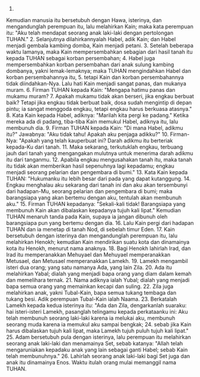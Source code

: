 1.
Kemudian manusia itu bersetubuh dengan Hawa, isterinya, dan mengandunglah perempuan itu, lalu melahirkan Kain; maka kata perempuan itu: "Aku telah mendapat seorang anak laki-laki dengan pertolongan TUHAN."
2.
Selanjutnya dilahirkannyalah Habel, adik Kain; dan Habel menjadi gembala kambing domba, Kain menjadi petani.
3.
Setelah beberapa waktu lamanya, maka Kain mempersembahkan sebagian dari hasil tanah itu kepada TUHAN sebagai korban persembahan;
4.
Habel juga mempersembahkan korban persembahan dari anak sulung kambing dombanya, yakni lemak-lemaknya; maka TUHAN mengindahkan Habel dan korban persembahannya itu,
5.
tetapi Kain dan korban persembahannya tidak diindahkan-Nya. Lalu hati Kain menjadi sangat panas, dan mukanya muram.
6.
Firman TUHAN kepada Kain: "Mengapa hatimu panas dan mukamu muram?
7.
Apakah mukamu tidak akan berseri, jika engkau berbuat baik? Tetapi jika engkau tidak berbuat baik, dosa sudah mengintip di depan pintu; ia sangat menggoda engkau, tetapi engkau harus berkuasa atasnya."
8.
Kata Kain kepada Habel, adiknya: "Marilah kita pergi ke padang." Ketika mereka ada di padang, tiba-tiba Kain memukul Habel, adiknya itu, lalu membunuh dia.
9.
Firman TUHAN kepada Kain: "Di mana Habel, adikmu itu?" Jawabnya: "Aku tidak tahu! Apakah aku penjaga adikku?"
10.
Firman-Nya: "Apakah yang telah kauperbuat ini? Darah adikmu itu berteriak kepada-Ku dari tanah.
11.
Maka sekarang, terkutuklah engkau, terbuang jauh dari tanah yang mengangakan mulutnya untuk menerima darah adikmu itu dari tanganmu.
12.
Apabila engkau mengusahakan tanah itu, maka tanah itu tidak akan memberikan hasil sepenuhnya lagi kepadamu; engkau menjadi seorang pelarian dan pengembara di bumi."
13.
Kata Kain kepada TUHAN: "Hukumanku itu lebih besar dari pada yang dapat kutanggung.
14.
Engkau menghalau aku sekarang dari tanah ini dan aku akan tersembunyi dari hadapan-Mu, seorang pelarian dan pengembara di bumi; maka barangsiapa yang akan bertemu dengan aku, tentulah akan membunuh aku."
15.
Firman TUHAN kepadanya: "Sekali-kali tidak! Barangsiapa yang membunuh Kain akan dibalaskan kepadanya tujuh kali lipat." Kemudian TUHAN menaruh tanda pada Kain, supaya ia jangan dibunuh oleh barangsiapa pun yang bertemu dengan dia.
16.
Lalu Kain pergi dari hadapan TUHAN dan ia menetap di tanah Nod, di sebelah timur Eden.
17.
Kain bersetubuh dengan isterinya dan mengandunglah perempuan itu, lalu melahirkan Henokh; kemudian Kain mendirikan suatu kota dan dinamainya kota itu Henokh, menurut nama anaknya.
18.
Bagi Henokh lahirlah Irad, dan Irad itu memperanakkan Mehuyael dan Mehuyael memperanakkan Metusael, dan Metusael memperanakkan Lamekh.
19.
Lamekh mengambil isteri dua orang; yang satu namanya Ada, yang lain Zila.
20.
Ada itu melahirkan Yabal; dialah yang menjadi bapa orang yang diam dalam kemah dan memelihara ternak.
21.
Nama adiknya ialah Yubal; dialah yang menjadi bapa semua orang yang memainkan kecapi dan suling.
22.
Zila juga melahirkan anak, yakni Tubal-Kain, bapa semua tukang tembaga dan tukang besi. Adik perempuan Tubal-Kain ialah Naama.
23.
Berkatalah Lamekh kepada kedua isterinya itu:
"Ada dan Zila, dengarkanlah suaraku:
hai isteri-isteri Lamekh, pasanglah telingamu kepada perkataanku ini:
Aku telah membunuh seorang laki-laki karena ia melukai aku,
membunuh seorang muda karena ia memukul aku sampai bengkak;
24.
sebab jika Kain harus dibalaskan tujuh kali lipat,
maka Lamekh tujuh puluh tujuh kali lipat."
25.
Adam bersetubuh pula dengan isterinya, lalu perempuan itu melahirkan seorang anak laki-laki dan menamainya Set, sebab katanya: "Allah telah mengaruniakan kepadaku anak yang lain sebagai ganti Habel; sebab Kain telah membunuhnya."
26.
Lahirlah seorang anak laki-laki bagi Set juga dan anak itu dinamainya Enos. Waktu itulah orang mulai memanggil nama TUHAN.